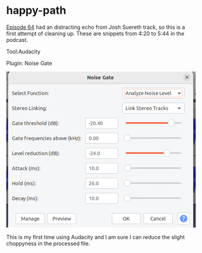 # happy-path

[Episode 64](https://anchor.fm/happypathprogramming/episodes/64-Building-Build-Tools-is-Hard-with-Josh-Suereth-e1lildd)  had an distracting echo from Josh Suereth track, so this is a first attempt of cleaning up.
These are snippets from 4:20 to 5:44 in the podcast.

Tool:Audacity

Plugin: Noise Gate


![Noise Gate](noise-gate.png)


This is my first time using Audacity and I am sure I can reduce the slight choppyness in the processed file.
